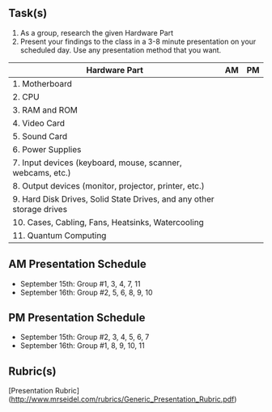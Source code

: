 Task(s)
-------
1. As a group, research the given Hardware Part
2. Present your findings to the class in a 3-8 minute presentation on your scheduled day.  Use any presentation method that you want.

| Hardware Part | AM | PM |
|---|---|---|
| 1. Motherboard |  |  | 
| 2. CPU |  |  | 
| 3. RAM and ROM |  |  | 
| 4. Video Card |  | | 
| 5. Sound Card |  | | 
| 6. Power Supplies | | | 
| 7. Input devices (keyboard, mouse, scanner, webcams, etc.) | |  | 
| 8. Output devices (monitor, projector, printer, etc.) |  |  | 
| 9. Hard Disk Drives, Solid State Drives, and any other storage drives | |  | 
| 10. Cases, Cabling, Fans, Heatsinks, Watercooling |  |  | 
| 11. Quantum Computing | |  | 


AM Presentation Schedule
------------------
- September 15th: Group #1, 3, 4, 7, 11
- September 16th: Group #2, 5, 6, 8, 9, 10

PM Presentation Schedule
------------------
- September 15th: Group #2, 3, 4, 5, 6, 7
- September 16th: Group #1, 8, 9, 10, 11

Rubric(s)
---------
[Presentation Rubric] (http://www.mrseidel.com/rubrics/Generic_Presentation_Rubric.pdf)
